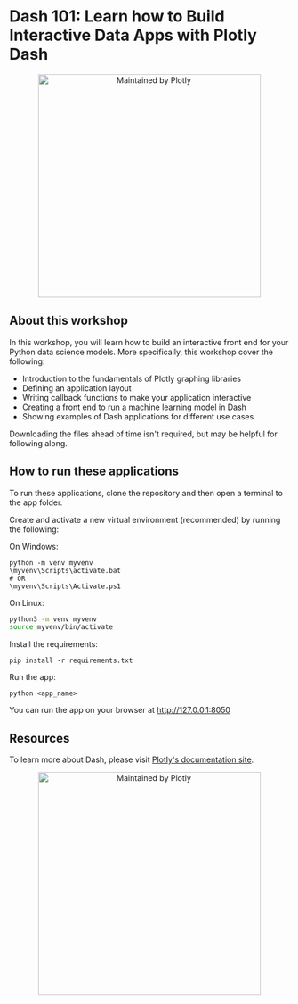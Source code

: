 # Dash 101: Learn how to Build Interactive Data Apps with Plotly Dash

<div align="center">
  <a href="https://dash.plotly.com/project-maintenance">
    <img src="https://dash.plotly.com/assets/images/maintained-by-plotly.png" width="400px" alt="Maintained by Plotly">
  </a>
</div>


## About this workshop

In this workshop, you will learn how to build an interactive front end for your Python data science models. More specifically, this workshop cover the following:

* Introduction to the fundamentals of Plotly graphing libraries
* Defining an application layout
* Writing callback functions to make your application interactive
* Creating a front end to run a machine learning model in Dash
* Showing examples of Dash applications for different use cases

Downloading the files ahead of time isn't required, but may be helpful for following along.

## How to run these applications

To run these applications, clone the repository and then open a terminal to the app folder.

Create and activate a new virtual environment (recommended) by running
the following:

On Windows:

```
python -m venv myvenv
\myvenv\Scripts\activate.bat
# OR
\myvenv\Scripts\Activate.ps1
```

On Linux:

```bash
python3 -m venv myvenv
source myvenv/bin/activate
```

Install the requirements:

```
pip install -r requirements.txt
```
Run the app:

```
python <app_name>
```
You can run the app on your browser at http://127.0.0.1:8050

## Resources

To learn more about Dash, please visit [Plotly's documentation site](https://dash.plotly.com/).

<div align="center">
  <a href="https://dash.plotly.com/project-maintenance">
    <img src="https://dash.plotly.com/assets/images/maintained-by-plotly.png" width="400px" alt="Maintained by Plotly">
  </a>
</div>